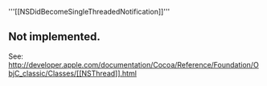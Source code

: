 '''[[NSDidBecomeSingleThreadedNotification]]'''

Not implemented.
----
See: http://developer.apple.com/documentation/Cocoa/Reference/Foundation/ObjC_classic/Classes/[[NSThread]].html
